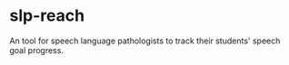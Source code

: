 # slp-reach
An tool for speech language pathologists to track their students' speech goal progress.
